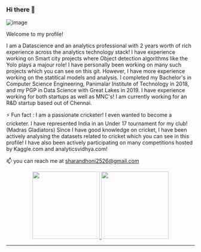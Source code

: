 ### Hi there 👋

![image](https://user-images.githubusercontent.com/20862520/156118623-c31dd1cc-0c78-4236-b429-1e78e0480965.png)


Welcome to my profile! 

I am a Datascience and an analytics professional with 2 years worth of rich experience across the analytics technology stack! I have experience working on Smart city projects where Object detection algorithms like the Yolo plays a majour role! I have personally been working on many such projects which you can see on this git. However, I have more experience working on the statitical models and analysis. I completed my Bachelor's in Computer Science Engineering, Panimalar Institute of Technology in 2018, and my PGP in Data Science with Great Lakes in 2019. I have experience working for both startups as well as MNC's! I am currently working 
for an R&D startup based out of Chennai.


⚡ Fun fact : I am a passionate cricketer! I even wanted to become a cricketer. I have represented India in an Under 17 tournament for my club! (Madras Gladiators) Since I have good knowledge on cricket, I have been actively analysing the datasets related to cricket which you can see in this profile! I have also been actively participating on many competitions hosted by Kaggle.com and analyticsvidhya.com! 

📫 you can reach me at sharandhoni2526@gmail.com

<!--
**SharanKalyan/SharanKalyan** is a ✨ _special_ ✨ repository because its `README.md` (this file) appears on your GitHub profile.

Here are some ideas to get you started:

- 🔭 I’m currently working on ...
- 🌱 I’m currently learning ...
- 👯 I’m looking to collaborate on ...
- 🤔 I’m looking for help with ...
- 💬 Ask me about ...
- 📫 How to reach me: sharandhoni2526@gmail.com 
- 😄 Pronouns: ...
- ⚡ Fun fact: ...
-->


<p align="center">
<a href="https://github.com/AVS1508">
  
  <img height="180em" src="https://github-readme-stats-eight-theta.vercel.app/api?username=SharanKalyan&show_icons=true&theme=algolia&include_all_commits=true&count_private=true"/>
  <img height="180em" src="https://github-readme-stats-eight-theta.vercel.app/api/top-langs/?username=SharanKalyan&layout=compact&langs_count=8&theme=algolia"/>

</a>
</p>
<hr />
